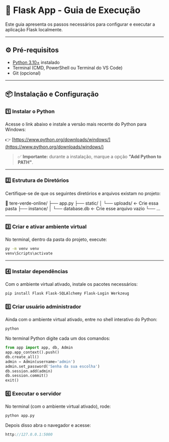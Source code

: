 # 🧩 Flask App - Guia de Execução

Este guia apresenta os passos necessários para configurar e executar a aplicação Flask localmente.

---

## ⚙️ Pré-requisitos

- [Python 3.10+](https://www.python.org/downloads/windows/) instalado
- Terminal (CMD, PowerShell ou Terminal do VS Code)
- Git (opcional)

---

## 📦 Instalação e Configuração

### 1️⃣ Instalar o Python

Acesse o link abaixo e instale a versão mais recente do Python para Windows:

👉 [https://www.python.org/downloads/windows/](https://www.python.org/downloads/windows/)

> ✅ **Importante:** durante a instalação, marque a opção **"Add Python to PATH"**.

---

### 2️⃣ Estrutura de Diretórios

Certifique-se de que os seguintes diretórios e arquivos existam no projeto:

📁 tere-verde-online/
├── app.py
├── static/
│ └── uploads/ ← Crie essa pasta
├── instance/
│ └── database.db ← Crie esse arquivo vazio
└── ...

---

### 3️⃣ Criar e ativar ambiente virtual

No terminal, dentro da pasta do projeto, execute:

```bash
py -m venv venv
venv\Scripts\activate
```

---

### 4️⃣ Instalar dependências

Com o ambiente virtual ativado, instale os pacotes necessários:

```bash
pip install Flask Flask-SQLAlchemy Flask-Login Werkzeug
```

### 5️⃣ Criar usuário administrador

Ainda com o ambiente virtual ativado, entre no shell interativo do Python:

```bash
python
```

No terminal Python digite cada um dos comandos:

```python
from app import app, db, Admin
app.app_context().push()
db.create_all()
admin = Admin(username='admin')
admin.set_password('Senha da sua escolha')
db.session.add(admin)
db.session.commit()
exit()
```

### 6️⃣ Executar o servidor 

No terminal (com o ambiente virtual ativado), rode:

```bash
python app.py
```

Depois disso abra o navegador e acesse:

```cpp
http://127.0.0.1:5000
```
